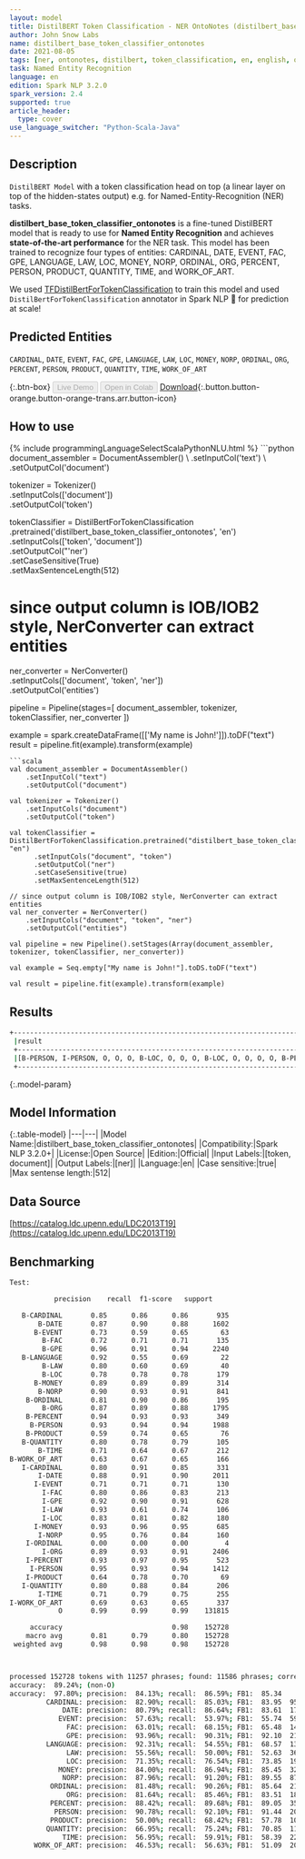 ```yaml
---
layout: model
title: DistilBERT Token Classification - NER OntoNotes (distilbert_base_token_classifier_ontonotes)
author: John Snow Labs
name: distilbert_base_token_classifier_ontonotes
date: 2021-08-05
tags: [ner, ontonotes, distilbert, token_classification, en, english, open_source]
task: Named Entity Recognition
language: en
edition: Spark NLP 3.2.0
spark_version: 2.4
supported: true
article_header:
  type: cover
use_language_switcher: "Python-Scala-Java"
---
```


## Description

`DistilBERT Model` with a token classification head on top (a linear layer on top of the hidden-states output) e.g. for Named-Entity-Recognition (NER) tasks.


**distilbert_base_token_classifier_ontonotes** is a fine-tuned DistilBERT model that is ready to use for **Named Entity Recognition** and achieves **state-of-the-art performance** for the NER task. This model has been trained to recognize four types of entities: CARDINAL, DATE, EVENT, FAC, GPE, LANGUAGE, LAW, LOC, MONEY, NORP, ORDINAL, ORG, PERCENT, PERSON, PRODUCT, QUANTITY, TIME, and WORK_OF_ART.

We used [TFDistilBertForTokenClassification](https://huggingface.co/transformers/model_doc/distilbert.html#tfdistilbertfortokenclassification) to train this model and used `DistilBertForTokenClassification` annotator in Spark NLP 🚀 for prediction at scale!

## Predicted Entities

`CARDINAL`, `DATE`, `EVENT`, `FAC`, `GPE`, `LANGUAGE`, `LAW`, `LOC`, `MONEY`, `NORP`, `ORDINAL`, `ORG`, `PERCENT`, `PERSON`, `PRODUCT`, `QUANTITY`, `TIME`, `WORK_OF_ART`

{:.btn-box}
<button class="button button-orange" disabled>Live Demo</button>
<button class="button button-orange" disabled>Open in Colab</button>
[Download](https://s3.amazonaws.com/auxdata.johnsnowlabs.com/public/models/distilbert_base_token_classifier_ontonotes_en_3.2.0_2.4_1628181511882.zip){:.button.button-orange.button-orange-trans.arr.button-icon}

## How to use



<div class="tabs-box" markdown="1">
{% include programmingLanguageSelectScalaPythonNLU.html %}
```python
document_assembler = DocumentAssembler() \
    .setInputCol('text') \
    .setOutputCol('document')

tokenizer = Tokenizer() \
    .setInputCols(['document']) \
    .setOutputCol('token')

tokenClassifier = DistilBertForTokenClassification \
      .pretrained('distilbert_base_token_classifier_ontonotes', 'en') \
      .setInputCols(['token', 'document']) \
      .setOutputCol("'ner') \
      .setCaseSensitive(True) \
      .setMaxSentenceLength(512)

# since output column is IOB/IOB2 style, NerConverter can extract entities
ner_converter = NerConverter() \
    .setInputCols(['document', 'token', 'ner']) \
    .setOutputCol('entities')

pipeline = Pipeline(stages=[
    document_assembler, 
    tokenizer,
    tokenClassifier,
    ner_converter
])

example = spark.createDataFrame([['My name is John!']]).toDF("text")
result = pipeline.fit(example).transform(example)
```
```scala
val document_assembler = DocumentAssembler() 
    .setInputCol("text") 
    .setOutputCol("document")

val tokenizer = Tokenizer() 
    .setInputCols("document") 
    .setOutputCol("token")

val tokenClassifier = DistilBertForTokenClassification.pretrained("distilbert_base_token_classifier_ontonotes", "en")
      .setInputCols("document", "token")
      .setOutputCol("ner")
      .setCaseSensitive(true)
      .setMaxSentenceLength(512)

// since output column is IOB/IOB2 style, NerConverter can extract entities
val ner_converter = NerConverter() 
    .setInputCols("document", "token", "ner") 
    .setOutputCol("entities")

val pipeline = new Pipeline().setStages(Array(document_assembler, tokenizer, tokenClassifier, ner_converter))

val example = Seq.empty["My name is John!"].toDS.toDF("text")

val result = pipeline.fit(example).transform(example)
```
</div>

## Results

```bash
+------------------------------------------------------------------------------------+
 |result                                                                              |
 +------------------------------------------------------------------------------------+
 |[B-PERSON, I-PERSON, O, O, O, B-LOC, O, O, O, B-LOC, O, O, O, O, B-PERSON, O, O, O, O, B-LOC]|
 +------------------------------------------------------------------------------------+
```

{:.model-param}
## Model Information

{:.table-model}
|---|---|
|Model Name:|distilbert_base_token_classifier_ontonotes|
|Compatibility:|Spark NLP 3.2.0+|
|License:|Open Source|
|Edition:|Official|
|Input Labels:|[token, document]|
|Output Labels:|[ner]|
|Language:|en|
|Case sensitive:|true|
|Max sentense length:|512|

## Data Source

[https://catalog.ldc.upenn.edu/LDC2013T19](https://catalog.ldc.upenn.edu/LDC2013T19)

## Benchmarking

```bash
Test:

           precision    recall  f1-score   support

   B-CARDINAL       0.85      0.86      0.86       935
       B-DATE       0.87      0.90      0.88      1602
      B-EVENT       0.73      0.59      0.65        63
        B-FAC       0.72      0.71      0.71       135
        B-GPE       0.96      0.91      0.94      2240
   B-LANGUAGE       0.92      0.55      0.69        22
        B-LAW       0.80      0.60      0.69        40
        B-LOC       0.78      0.78      0.78       179
      B-MONEY       0.89      0.89      0.89       314
       B-NORP       0.90      0.93      0.91       841
    B-ORDINAL       0.81      0.90      0.86       195
        B-ORG       0.87      0.89      0.88      1795
    B-PERCENT       0.94      0.93      0.93       349
     B-PERSON       0.93      0.94      0.94      1988
    B-PRODUCT       0.59      0.74      0.65        76
   B-QUANTITY       0.80      0.78      0.79       105
       B-TIME       0.71      0.64      0.67       212
B-WORK_OF_ART       0.63      0.67      0.65       166
   I-CARDINAL       0.80      0.91      0.85       331
       I-DATE       0.88      0.91      0.90      2011
      I-EVENT       0.71      0.71      0.71       130
        I-FAC       0.80      0.86      0.83       213
        I-GPE       0.92      0.90      0.91       628
        I-LAW       0.93      0.61      0.74       106
        I-LOC       0.83      0.81      0.82       180
      I-MONEY       0.93      0.96      0.95       685
       I-NORP       0.95      0.76      0.84       160
    I-ORDINAL       0.00      0.00      0.00         4
        I-ORG       0.89      0.93      0.91      2406
    I-PERCENT       0.93      0.97      0.95       523
     I-PERSON       0.95      0.93      0.94      1412
    I-PRODUCT       0.64      0.78      0.70        69
   I-QUANTITY       0.80      0.88      0.84       206
       I-TIME       0.71      0.79      0.75       255
I-WORK_OF_ART       0.69      0.63      0.65       337
            O       0.99      0.99      0.99    131815

     accuracy                           0.98    152728
    macro avg       0.81      0.79      0.80    152728
 weighted avg       0.98      0.98      0.98    152728



processed 152728 tokens with 11257 phrases; found: 11586 phrases; correct: 9747.
accuracy:  89.24%; (non-O)
accuracy:  97.80%; precision:  84.13%; recall:  86.59%; FB1:  85.34
         CARDINAL: precision:  82.90%; recall:  85.03%; FB1:  83.95  959
             DATE: precision:  80.79%; recall:  86.64%; FB1:  83.61  1718
            EVENT: precision:  57.63%; recall:  53.97%; FB1:  55.74  59
              FAC: precision:  63.01%; recall:  68.15%; FB1:  65.48  146
              GPE: precision:  93.96%; recall:  90.31%; FB1:  92.10  2153
         LANGUAGE: precision:  92.31%; recall:  54.55%; FB1:  68.57  13
              LAW: precision:  55.56%; recall:  50.00%; FB1:  52.63  36
              LOC: precision:  71.35%; recall:  76.54%; FB1:  73.85  192
            MONEY: precision:  84.00%; recall:  86.94%; FB1:  85.45  325
             NORP: precision:  87.96%; recall:  91.20%; FB1:  89.55  872
          ORDINAL: precision:  81.48%; recall:  90.26%; FB1:  85.64  216
              ORG: precision:  81.64%; recall:  85.46%; FB1:  83.51  1879
          PERCENT: precision:  88.42%; recall:  89.68%; FB1:  89.05  354
           PERSON: precision:  90.78%; recall:  92.10%; FB1:  91.44  2017
          PRODUCT: precision:  50.00%; recall:  68.42%; FB1:  57.78  104
         QUANTITY: precision:  66.95%; recall:  75.24%; FB1:  70.85  118
             TIME: precision:  56.95%; recall:  59.91%; FB1:  58.39  223
      WORK_OF_ART: precision:  46.53%; recall:  56.63%; FB1:  51.09  202
```
